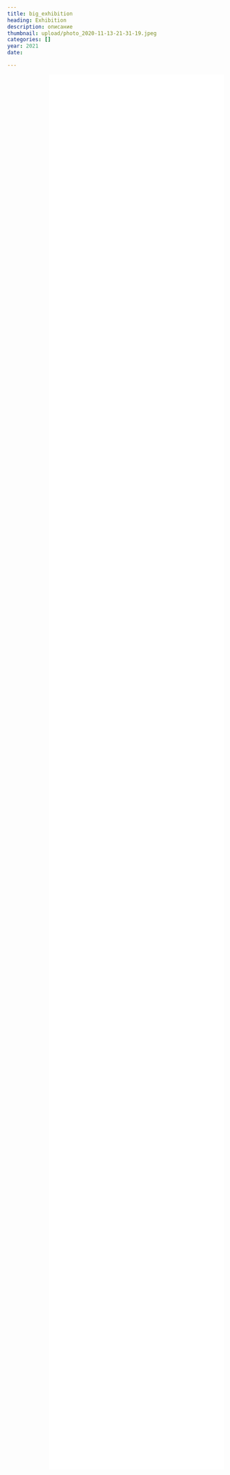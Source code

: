 ```yaml
---
title: big_exhibition
heading: Exhibition
description: описание
thumbnail: upload/photo_2020-11-13-21-31-19.jpeg
categories: []
year: 2021
date: 

---
```

<div>
<iframe src="/lt_exhibition/index.html" frameborder="0" scrolling="no" style="height: 80vh; width: 80%; margin: 0 10vw" allowfullscreen="true" webkitallowfullscreen="true" mozallowfullscreen="true"></iframe>
</div>